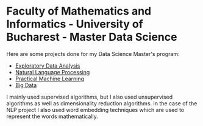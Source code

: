 # Faculty of Mathematics and Informatics - University of Bucharest -  Master Data Science
Here are some projects done for my Data Science Master's program:

- [Exploratory Data Analysis](https://github.com/AndreiCuculescu/master-DataScience/tree/main/Exploratory%20Data%20Analysis)
- [Natural Language Processing](https://github.com/AndreiCuculescu/master-DataScience/tree/main/Natural%20Language%20Processing)
- [Practical Machine Learning](https://github.com/AndreiCuculescu/master-DataScience/tree/main/Practical%20Machine%20Learning)
- [Big Data](https://github.com/AndreiCuculescu/master-DataScience/tree/main/Big%20Data)

I mainly used supervised algorithms, but I also used unsupervised algorithms as well as dimensionality reduction algorithms. 
In the case of the NLP project I also used word embedding techniques which are used to represent the words mathematically.
